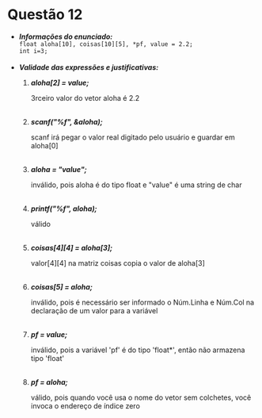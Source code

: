 # Questão 12
<ul>
    <li><strong><em>Informações do enunciado:</em></strong></li>
      <code>float aloha[10], coisas[10][5], *pf, value = 2.2;
int i=3;</code>
    <br>
    <br>
    <li><strong><em>Validade das expressões e justificativas:</em></strong></li>
      <ol>
        <li><strong><em>aloha[2] = value;</em></strong></li>
          <p>3rceiro valor do vetor aloha é 2.2</p>
        <br><li><strong><em>scanf("%f", &aloha);</em></strong></li>
          <p>scanf irá pegar o valor real digitado pelo usuário e guardar em aloha[0]</p>
        <br><li><strong><em>aloha = "value";</em></strong></li>
          <p>inválido, pois aloha é do tipo float e "value" é uma string de char</p>
      <br>
        <li><strong><em>printf("%f", aloha);</em></strong></li>
          <p>válido</p>
        <br><li><strong><em>coisas[4][4] = aloha[3];</em></strong></li>
          <p>valor[4][4] na matriz coisas copia o valor de aloha[3]</p>
        <br><li><strong><em>coisas[5] = aloha;</em></strong></li>
          <p>inválido, pois é necessário ser informado o Núm.Linha e Núm.Col na declaração de um valor para a variável </p>
      <br>
        <li><strong><em>pf = value;</em></strong></li>
          <p>inválido, pois a variável 'pf' é do tipo 'float*', então não armazena tipo 'float'</p>
        <br><li><strong><em>pf = aloha;</em></strong></li>
          <p>válido, pois quando você usa o nome do vetor sem colchetes, você invoca o endereço de índice zero</p>
      </ol>
</ul>
